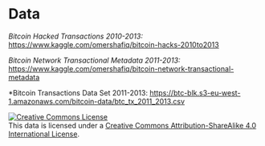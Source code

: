 # Data

*Bitcoin Hacked Transactions 2010-2013:* https://www.kaggle.com/omershafiq/bitcoin-hacks-2010to2013

*Bitcoin Network Transactional Metadata 2011-2013:* https://www.kaggle.com/omershafiq/bitcoin-network-transactional-metadata

*Bitcoin Transactions Data Set 2011-2013: https://btc-blk.s3-eu-west-1.amazonaws.com/bitcoin-data/btc_tx_2011_2013.csv


<a rel="license" href="http://creativecommons.org/licenses/by-sa/4.0/"><img alt="Creative Commons License" style="border-width:0" src="https://i.creativecommons.org/l/by-sa/4.0/88x31.png" /></a><br />This data is licensed under a <a rel="license" href="http://creativecommons.org/licenses/by-sa/4.0/">Creative Commons Attribution-ShareAlike 4.0 International License</a>.
